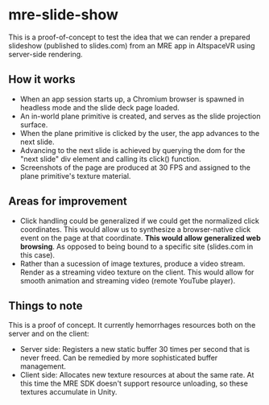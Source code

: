 # mre-slide-show

This is a proof-of-concept to test the idea that we can render a prepared slideshow (published to slides.com) from an MRE app in AltspaceVR using server-side rendering.

## How it works

- When an app session starts up, a Chromium browser is spawned in headless mode and the slide deck page loaded.
- An in-world plane primitive is created, and serves as the slide projection surface.
- When the plane primitive is clicked by the user, the app advances to the next slide.
- Advancing to the next slide is achieved by querying the dom for the "next slide" div element and calling
its click() function.
- Screenshots of the page are produced at 30 FPS and assigned to the plane primitive's texture material.

## Areas for improvement

- Click handling could be generalized if we could get the normalized click coordinates. This would allow us to synthesize a browser-native click event on the page at that coordinate. **This would allow generalized web browsing**. As opposed to being bound to a specific site (slides.com in this case).
- Rather than a sucession of image textures, produce a video stream. Render as a streaming video texture on the client. This would allow for smooth animation and streaming video (remote YouTube player).

## Things to note

This is a proof of concept. It currently hemorrhages resources both on the server and on the client:
- Server side: Registers a new static buffer 30 times per second that is never freed. Can be remedied by more sophisticated buffer management.
- Client side: Allocates new texture resources at about the same rate. At this time the MRE SDK doesn't support resource unloading, so these textures accumulate in Unity.
